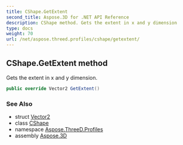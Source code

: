 ```yaml
---
title: CShape.GetExtent
second_title: Aspose.3D for .NET API Reference
description: CShape method. Gets the extent in x and y dimension
type: docs
weight: 70
url: /net/aspose.threed.profiles/cshape/getextent/
---
```

## CShape.GetExtent method

Gets the extent in x and y dimension.

```csharp
public override Vector2 GetExtent()
```

### See Also

* struct [Vector2](../../../aspose.threed.utilities/vector2/)
* class [CShape](../)
* namespace [Aspose.ThreeD.Profiles](../../../aspose.threed.profiles/)
* assembly [Aspose.3D](../../../)


